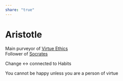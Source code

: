 ```yaml
---  
share: "true"  
---  
```

# Aristotle  
Main purveyor of [Virtue Ethics](./Virtue%20Ethics.md)  
Follower of [Socrates](./Socrates.md)  
  
Change <-> connected to Habits  
  
You cannot be happy unless you are a person of virtue  
  
